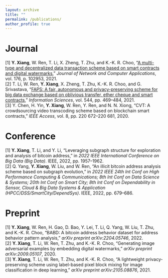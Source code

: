 ```yaml
---
layout: archive
title: ""
permalink: /publications/
author_profile: true
---
```


<!-- {% if author.googlescholar %}
  You can also find my articles on <u><a href="{{author.googlescholar}}">my Google Scholar profile</a>.</u>
{% endif %}

{% include base_path %}

{% for post in site.publications reversed %}
  {% include archive-single.html %}
{% endfor %} -->

# Journal

[1] **Y. Xiang**, W. Ren, T. Li, X. Zheng, T. Zhu, and K.-K. R. Choo, “[A multi-type and decentralized data transaction scheme based on smart contracts and digital watermarks](https://www.sciencedirect.com/science/article/abs/pii/S1084804520304057),” *Journal of Network and Computer Applications*, vol. 176, p. 102953, 2021.  
[2] T. Li, W. Ren, **Y. Xiang**, X. Zheng, T. Zhu, K.-K. R. Choo, and G. Srivastava, “[FAPS: A fair, autonomous and privacy-preserving scheme for big data exchange based on oblivious transfer, ether cheque and smart contracts](https://www.sciencedirect.com/science/article/abs/pii/S0020025520308823),” *Information Sciences*, vol. 544, pp. 469–484, 2021.  
[3] Y. Chen, H. Yin, **Y. Xiang**, W. Ren, Y. Ren, and N. N. Xiong, “CVT: A crowdsourcing video transcoding scheme based on blockchain smart contracts,” *IEEE Access*, vol. 8, pp. 220 672–220 681, 2020.  

# Conference

[1] **Y. Xiang**, T. Li, and Y. Li, “Leveraging subgraph structure for exploration and analysis of bitcoin address,” in *2022 IEEE International
Conference on Big Data (Big Data)*. IEEE, 2022, pp. 1957–1962.  
[2] Q. Yang, **Y. Xiang**, W. Liu, and W. Ren, “An illicit bitcoin address analysis scheme based on subgraph evolution,” in *2022 IEEE 24th Int Conf on High Performance Computing & Communications; 8th Int Conf on Data Science & Systems; 20th Int Conf on Smart City; 8th Int Conf on Dependability in Sensor, Cloud & Big Data Systems & Application (HPCC/DSS/SmartCity/DependSys)*. IEEE, 2022, pp. 679–686.  

# Preprint

[1] **Y. Xiang**, W. Ren, H. Gao, D. Bao, Y. Lei, T. Li, Q. Yang, W. Liu, T. Zhu, and K.-K. R. Choo, “BABD: A bitcoin address behavior dataset for address behavior pattern analysis,” *arXiv preprint arXiv:2204.05746*, 2022.  
[2] **Y. Xiang**, T. Li, W. Ren, T. Zhu, and K.-K. R. Choo, “Generating image adversarial examples by embedding digital watermarks,” *arXiv preprint arXiv:2009.05107*, 2020.  
[3] **Y. Xiang**, T. Li, W. Ren, T. Zhu, and K.-K. R. Choo, “A lightweight privacy-preserving scheme using label-based pixel block mixing for image classification in deep learning,” *arXiv preprint arXiv:2105.08876*, 2021.
